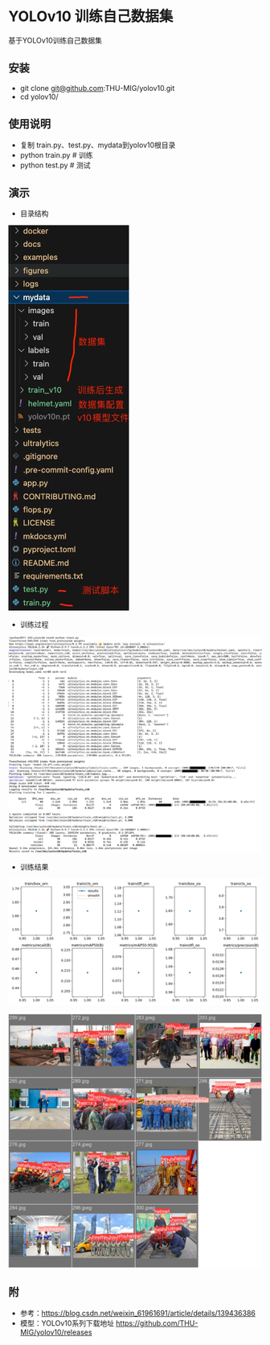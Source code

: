 # YOLOv10 训练自己数据集

基于YOLOv10训练自己数据集

## 安装

- git clone git@github.com:THU-MIG/yolov10.git
- cd yolov10/

## 使用说明

- 复制 train.py、test.py、mydata到yolov10根目录
- python train.py # 训练
- python test.py # 测试

## 演示

- 目录结构
  
![YOLO人物检测](https://github.com/rhfu/YOLOv10/blob/main/mydata/tmp/1.jpg)

- 训练过程

![YOLO人物检测](https://github.com/rhfu/YOLOv10/blob/main/mydata/tmp/2.jpg)

- 训练结果

![YOLO人物检测](https://github.com/rhfu/YOLOv10/blob/main/mydata/train_v10/results.png)

![YOLO人物检测](https://github.com/rhfu/YOLOv10/blob/main/mydata/train_v10/val_batch1_labels.jpg)

## 附

- 参考：https://blog.csdn.net/weixin_61961691/article/details/139436386
- 模型：YOLOv10系列下载地址 https://github.com/THU-MIG/yolov10/releases

